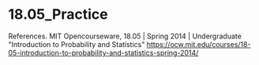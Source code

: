 # 18.05_Practice

References. 
  MIT Opencourseware, 18.05 | Spring 2014 | Undergraduate 
  "Introduction to Probability and Statistics" 
  https://ocw.mit.edu/courses/18-05-introduction-to-probability-and-statistics-spring-2014/


